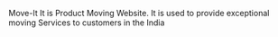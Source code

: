 Move-It
It is Product Moving Website. It is used to provide exceptional moving Services to customers in the India 
